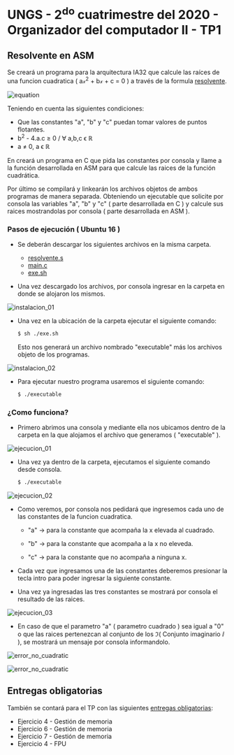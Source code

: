 # UNGS - 2<sup>do</sup> cuatrimestre del 2020 - Organizador del computador II - TP1


## Resolvente en ASM
Se creará un programa para la arquitectura IA32 que calcule las raíces de una funcion cuadratica ( a&xscr;<sup>2</sup> + b&xscr; + c = 0 ) a través de la formula [resolvente][square-root-wiki-link].


![equation](http://latex.codecogs.com/svg.latex?\frac{&space;&space;-b&space;\pm&space;\sqrt{b^{2}&space;-&space;4&space;\times&space;a&space;\times&space;c}}{2&space;\times&space;a})


Teniendo en cuenta las siguientes condiciones:


- Que las constantes "a", "b" y "c" puedan tomar valores de puntos flotantes.
- b<sup>2</sup> - 4.a.c &geq; 0 / &forall; a,b,c &varepsilon; &reals;
- a &ne; 0, a &varepsilon; &reals;


En creará un programa en C que pida las constantes por consola y llame a la función desarrollada en ASM para que calcule las raices de la función cuadrática.


Por último se compilará y linkearán los archivos objetos de ambos programas de manera separada. Obteniendo un ejecutable que solicite por consola las variables "a", "b" y "c" ( parte desarrollada en C ) y calcule sus raices mostrandolas por consola ( parte desarrollada en ASM ). 


### Pasos de ejecución ( Ubuntu 16 )


- Se deberán descargar los siguientes archivos en la misma carpeta.
    - [resolvente.s](https://github.com/NFER179/ProyectosUNGS/blob/master/ORGA2/SEM202/TP1/resolvente/resolvente.s)
    - [main.c](https://github.com/NFER179/ProyectosUNGS/blob/master/ORGA2/SEM202/TP1/resolvente/main.c)
    - [exe.sh](https://github.com/NFER179/ProyectosUNGS/blob/master/ORGA2/SEM202/TP1/resolvente/exe.sh)


- Una vez descargado los archivos, por consola ingresar en la carpeta en donde se alojaron los mismos.


![instalacion_01][instalacion_01]


- Una vez en la ubicación de la carpeta ejecutar el siguiente comando:

    ```sh
    $ sh ./exe.sh
    ```

    Esto nos generará un archivo nombrado "executable" más los archivos objeto de los programas.


![instalacion_02][instalacion_02]


- Para ejecutar nuestro programa usaremos el siguiente comando:

    ```sh
    $ ./executable
    ```


### ¿Como funciona?


- Primero abrimos una consola y mediante ella nos ubicamos dentro de la carpeta en la que alojamos el archivo que generamos ( "executable" ).


![ejecucion_01][ejecucion_01]


- Una vez ya dentro de la carpeta, ejecutamos el siguiente comando desde consola.

    ```sh
    $ ./executable
    ```

![ejecucion_02][ejecucion_02]

- Como veremos, por consola nos pedidará que ingresemos cada uno de las constantes de la funcion cuadratica.
    - "a" &rightarrow; para la constante que acompaña la x elevada al cuadrado.

    - "b" &rightarrow; para la constante que acompaña a la x no eleveda.

    - "c" &rightarrow; para la constante que no acompaña a ninguna x.


- Cada vez que ingresamos una de las constantes deberemos presionar la tecla intro para poder ingresar la siguiente constante.


- Una vez ya ingresadas las tres constantes se mostrará por consola el resultado de las raices.


![ejecucion_03][ejecucion_03]


- En caso de que el parametro "a" ( parametro cuadrado ) sea igual a "0" o que las raices pertenezcan al conjunto de los &Im;( Conjunto imaginario &ImaginaryI; ), se mostrará un mensaje por consola informandolo.


![error_no_cuadratic][error_no_cuadratic]


![error_no_cuadratic][error_no_cuadratic]


## Entregas obligatorias


También se contará para el TP con las siguientes [entregas obligatorias][entregas_obligatorias]:


- Ejercicio 4 - Gestión de memoria
- Ejercicio 6 - Gestión de memoria
- Ejercicio 7 - Gestión de memoria
- Ejercicio 4 - FPU



[square-root-wiki-link]: https://es.wikipedia.org/wiki/Ecuaci%C3%B3n_de_segundo_grado

[entregas_obligatorias]: #

[instalacion_01]: https://github.com/NFER179/ProyectosUNGS/blob/master/ORGA2/SEM202/TP1/img/instalacion_01.png

[instalacion_02]: https://github.com/NFER179/ProyectosUNGS/blob/master/ORGA2/SEM202/TP1/img/instalacion_02.png

[ejecucion_01]: https://github.com/NFER179/ProyectosUNGS/blob/master/ORGA2/SEM202/TP1/img/ejecucion_01.png

[ejecucion_02]: https://github.com/NFER179/ProyectosUNGS/blob/master/ORGA2/SEM202/TP1/img/ejecucion_02.png

[ejecucion_03]: https://github.com/NFER179/ProyectosUNGS/blob/master/ORGA2/SEM202/TP1/img/ejecucion_03.png

[error_no_cuadratic]: https://github.com/NFER179/ProyectosUNGS/blob/master/ORGA2/SEM202/TP1/img/error_no_cuadratic.png

[error_imaginary]: https://github.com/NFER179/ProyectosUNGS/blob/master/ORGA2/SEM202/TP1/img/error_imaginary.png
